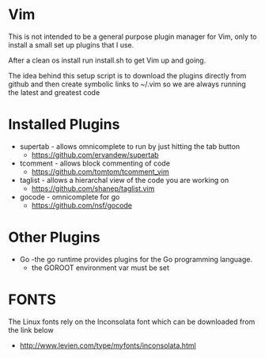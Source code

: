 Vim
===

This is not intended to be a general purpose plugin manager for Vim,
only to install a small set up plugins that I use.

After a clean os install run install.sh to get Vim up and going. 

The idea behind this setup script is to download the plugins 
directly from github and then create symbolic links to ~/.vim
so we are always running the latest and greatest code

Installed Plugins
=================
* supertab - allows omnicomplete to run by just hitting the tab button
    * https://github.com/ervandew/supertab
* tcomment - allows block commenting of code 
    * https://github.com/tomtom/tcomment_vim
* taglist - allows a hierarchal view of the code you are working on  
    * https://github.com/shanep/taglist.vim
* gocode - omnicomplete for go
    * https://github.com/nsf/gocode
    

Other Plugins
=============
* Go -the go runtime provides plugins for the Go programming language. 
    * the GOROOT environment var must be set 

FONTS
=============
The Linux fonts rely on the Inconsolata font which can be downloaded from the link below
* http://www.levien.com/type/myfonts/inconsolata.html





